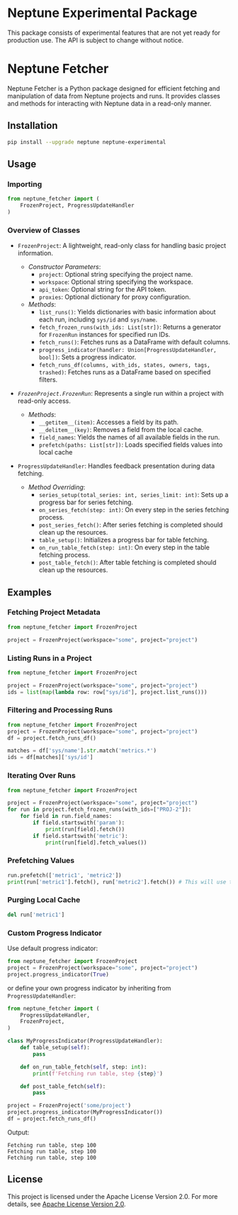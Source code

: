 # Neptune Experimental Package

This package consists of experimental features that are not yet ready for production use. The API is subject to change without notice.

# Neptune Fetcher

Neptune Fetcher is a Python package designed for efficient fetching and manipulation of data from Neptune projects and runs. It provides classes and methods for interacting with Neptune data in a read-only manner.

## Installation
```bash
pip install --upgrade neptune neptune-experimental
```

## Usage

### Importing
```python
from neptune_fetcher import (
    FrozenProject, ProgressUpdateHandler
)
```

### Overview of Classes
- `FrozenProject`: A lightweight, read-only class for handling basic project information.
    - _Constructor Parameters_:
        - `project`: Optional string specifying the project name.
        - `workspace`: Optional string specifying the workspace.
        - `api_token`: Optional string for the API token.
        - `proxies`: Optional dictionary for proxy configuration.
    - _Methods_:
        - `list_runs()`: Yields dictionaries with basic information about each run, including `sys/id` and `sys/name`.
        - `fetch_frozen_runs(with_ids: List[str])`: Returns a generator for `FrozenRun` instances for specified run IDs.
        - `fetch_runs()`: Fetches runs as a DataFrame with default columns.
        - `progress_indicator(handler: Union[ProgressUpdateHandler, bool])`: Sets a progress indicator.
        - `fetch_runs_df(columns, with_ids, states, owners, tags, trashed)`: Fetches runs as a DataFrame based on specified filters.

- _`FrozenProject.FrozenRun`_: Represents a single run within a project with read-only access.
    - _Methods_:
        - `__getitem__(item)`: Accesses a field by its path.
        - `__delitem__(key)`: Removes a field from the local cache.
        - `field_names`: Yields the names of all available fields in the run.
        - `prefetch(paths: List[str])`: Loads specified fields values into local cache

- `ProgressUpdateHandler`: Handles feedback presentation during data fetching.
    - _Method Overriding_:
        - `series_setup(total_series: int, series_limit: int)`: Sets up a progress bar for series fetching.
        - `on_series_fetch(step: int)`: On every step in the series fetching process.
        - `post_series_fetch()`: After series fetching is completed should clean up the resources.
        - `table_setup()`: Initializes a progress bar for table fetching.
        - `on_run_table_fetch(step: int)`: On every step in the table fetching process.
        - `post_table_fetch()`: After table fetching is completed should clean up the resources.

## Examples
### Fetching Project Metadata

```python
from neptune_fetcher import FrozenProject

project = FrozenProject(workspace="some", project="project")
```

### Listing Runs in a Project

```python
from neptune_fetcher import FrozenProject

project = FrozenProject(workspace="some", project="project")
ids = list(map(lambda row: row["sys/id"], project.list_runs()))
```

### Filtering and Processing Runs

```python
from neptune_fetcher import FrozenProject
project = FrozenProject(workspace="some", project="project")
df = project.fetch_runs_df()

matches = df['sys/name'].str.match('metrics.*')
ids = df[matches]['sys/id']
```

### Iterating Over Runs

```python
from neptune_fetcher import FrozenProject

project = FrozenProject(workspace="some", project="project")
for run in project.fetch_frozen_runs(with_ids=["PROJ-2"]):
    for field in run.field_names:
        if field.startswith('param'):
            print(run[field].fetch())
        if field.startswith('metric'):
            print(run[field].fetch_values())
```

### Prefetching Values

```python
run.prefetch(['metric1', 'metric2'])
print(run['metric1'].fetch(), run['metric2'].fetch()) # This will use the local cache
```

### Purging Local Cache

```python
del run['metric1']
```

### Custom Progress Indicator

Use default progress indicator:

```python
from neptune_fetcher import FrozenProject
project = FrozenProject(workspace="some", project="project")
project.progress_indicator(True)
```

or define your own progress indicator by inheriting from `ProgressUpdateHandler`:

```python
from neptune_fetcher import (
    ProgressUpdateHandler,
    FrozenProject,
)

class MyProgressIndicator(ProgressUpdateHandler):
    def table_setup(self):
        pass

    def on_run_table_fetch(self, step: int):
        print(f'Fetching run table, step {step}')

    def post_table_fetch(self):
        pass

project = FrozenProject('some/project')
project.progress_indicator(MyProgressIndicator())
df = project.fetch_runs_df()
```
Output:
```text
Fetching run table, step 100
Fetching run table, step 100
Fetching run table, step 100
```

## License

This project is licensed under the Apache License Version 2.0. For more details, see [Apache License Version 2.0](http://www.apache.org/licenses/LICENSE-2.0).
